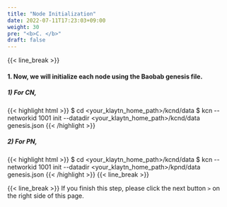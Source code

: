```yaml
---
title: "Node Initialization"
date: 2022-07-11T17:23:03+09:00
weight: 30
pre: "<b>C. </b>"
draft: false
---
```


{{< line_break >}}
#### 1. Now, we will initialize each node using the Baobab genesis file.

##### 1) For CN,
{{< highlight html >}}
$ cd <your_klaytn_home_path>/kcnd/data
$ kcn --networkid 1001 init --datadir <your_klaytn_home_path>/kcnd/data genesis.json
{{< /highlight >}}

##### 2) For PN,
{{< highlight html >}}
$ cd <your_klaytn_home_path>/kcnd/data
$ kcn --networkid 1001 init --datadir <your_klaytn_home_path>/kpnd/data genesis.json
{{< /highlight >}}
{{< line_break >}}

{{< line_break >}}
If you finish this step, please click the next button ```>``` on the right side of this page.
